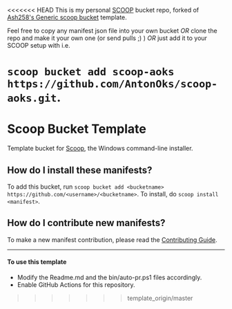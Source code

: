 <<<<<<< HEAD
This is my personal [SCOOP](https://scoop.sh) bucket repo, forked of [Ash258's Generic scoop bucket](https://github.com/Ash258/GenericBucket) template.

Feel free to copy any manifest json file into your own bucket _OR_ clone the repo and make it your own one (or send pulls ;) ) _OR_ just add it to your SCOOP setup with i.e.

```scoop bucket add scoop-aoks https://github.com/AntonOks/scoop-aoks.git```.
=======
# Scoop Bucket Template

<!-- Uncomment the following line after replacing placeholders -->
<!-- [![Tests](https://github.com/<username>/<bucketname>/actions/workflows/ci.yml/badge.svg)](https://github.com/<username>/<bucketname>/actions/workflows/ci.yml) [![Excavator](https://github.com/<username>/<bucketname>/actions/workflows/excavator.yml/badge.svg)](https://github.com/<username>/<bucketname>/actions/workflows/excavator.yml) -->

Template bucket for [Scoop](https://scoop.sh), the Windows command-line installer.

How do I install these manifests?
---------------------------------

To add this bucket, run `scoop bucket add <bucketname> https://github.com/<username>/<bucketname>`. To install, do `scoop install <manifest>`.

How do I contribute new manifests?
----------------------------------

To make a new manifest contribution, please read the [Contributing Guide](https://github.com/ScoopInstaller/.github/blob/main/.github/CONTRIBUTING.md).

----

#### To use this template

- Modify the Readme.md and the bin/auto-pr.ps1 files accordingly.
- Enable GitHub Actions for this repository.
>>>>>>> template_origin/master
